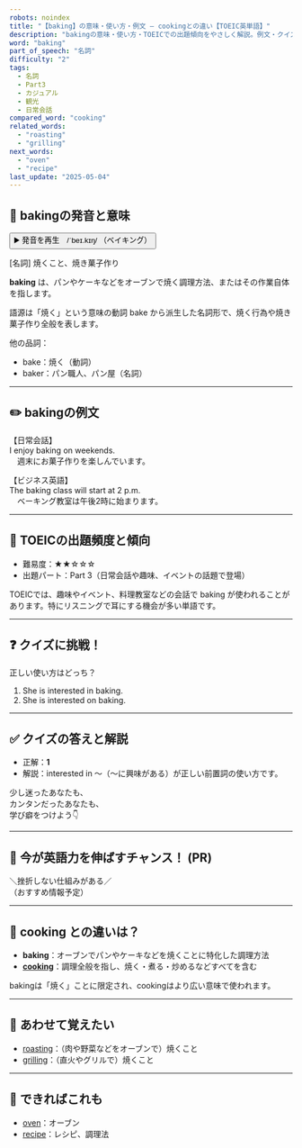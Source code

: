 ```yaml
---
robots: noindex
title: "【baking】の意味・使い方・例文 ― cookingとの違い【TOEIC英単語】"
description: "bakingの意味・使い方・TOEICでの出題傾向をやさしく解説。例文・クイズ付きでcookingとの違いもわかりやすく学べます。"
word: "baking"
part_of_speech: "名詞"
difficulty: "2"
tags:
  - 名詞
  - Part3
  - カジュアル
  - 観光
  - 日常会話
compared_word: "cooking"
related_words:
  - "roasting"
  - "grilling"
next_words:
  - "oven"
  - "recipe"
last_update: "2025-05-04"
---
```


## 🔰 bakingの発音と意味

<button class="play-audio" onclick="playTTS('baking')">
  <span class="play-audio-main">
    ▶️ 発音を再生　/ˈbeɪ.kɪŋ/
  </span>
  <span class="play-audio-sub">
    （ベイキング）
  </span>
</button>

[名詞] 焼くこと、焼き菓子作り

**baking** は、パンやケーキなどをオーブンで焼く調理方法、またはその作業自体を指します。

語源は「焼く」という意味の動詞 bake から派生した名詞形で、焼く行為や焼き菓子作り全般を表します。

他の品詞：  
- bake：焼く（動詞）
- baker：パン職人、パン屋（名詞）

---

## ✏️ bakingの例文

【日常会話】  
I enjoy baking on weekends.  
　週末にお菓子作りを楽しんでいます。

【ビジネス英語】  
The baking class will start at 2 p.m.  
　ベーキング教室は午後2時に始まります。

---

## 🎯 TOEICの出題頻度と傾向

- 難易度：★★☆☆☆
- 出題パート：Part 3（日常会話や趣味、イベントの話題で登場）

TOEICでは、趣味やイベント、料理教室などの会話で baking が使われることがあります。特にリスニングで耳にする機会が多い単語です。

---

## ❓ クイズに挑戦！

正しい使い方はどっち？

1. She is interested in baking.  
2. She is interested on baking.

---

## ✅ クイズの答えと解説

- 正解：**1**
- 解説：interested in ～（～に興味がある）が正しい前置詞の使い方です。

少し迷ったあなたも、  
カンタンだったあなたも、  
学び癖をつけよう👇️

---

## 🚀 今が英語力を伸ばすチャンス！ (PR)

<div class="info-center">
＼挫折しない仕組みがある／<br>  
（おすすめ情報予定）
</div>

---

## 🤔  cooking との違いは？

- **baking**：オーブンでパンやケーキなどを焼くことに特化した調理方法
- **[cooking](/word/cooking)**：調理全般を指し、焼く・煮る・炒めるなどすべてを含む

bakingは「焼く」ことに限定され、cookingはより広い意味で使われます。

---

## 🧩 あわせて覚えたい

- [roasting](/word/roasting)：（肉や野菜などをオーブンで）焼くこと
- [grilling](/word/grilling)：（直火やグリルで）焼くこと

---

## 📖 できればこれも

- [oven](/word/oven)：オーブン
- [recipe](/word/recipe)：レシピ、調理法

<!-- cvid: aid28_bid35 -->
